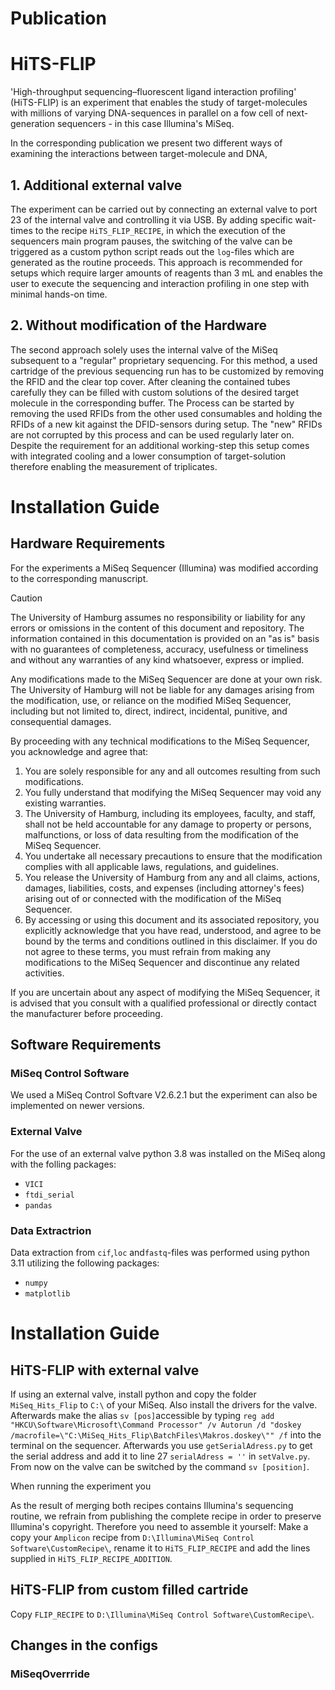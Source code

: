 # Publication 

# HiTS-FLIP
'High-throughput sequencing–fluorescent ligand interaction profiling' (HiTS-FLIP) is an experiment that enables the study of target-molecules with millions of varying DNA-sequences in parallel on a fow cell of next-generation sequencers - in this case Illumina's MiSeq.

In the corresponding publication we present two different ways of examining the interactions between target-molecule and DNA, 
## 1. Additional external valve 
The experiment can be carried out by connecting an external valve to port 23 of the internal valve and controlling it via USB. By adding specific wait-times to the recipe `HiTS_FLIP_RECIPE`, in which the execution of the sequencers main program pauses, the switching of the valve can be triggered as a custom python script reads out the `log`-files which are generated as the routine proceeds. This approach is recommended for setups which require larger amounts of reagents than 3 mL and enables the user to execute the sequencing and interaction profiling in one step with minimal hands-on time. 
## 2. Without modification of the Hardware
The second approach solely  uses the internal valve of the MiSeq subsequent to a "regular" proprietary sequencing. For this method, a used cartridge of the previous sequencing run has to be customized by removing the RFID and the clear top cover. After cleaning the contained tubes carefully they can be filled with custom solutions of the desired target molecule in the corresponding buffer. The Process can be started by removing the used RFIDs from the other used consumables and holding the RFIDs of a new kit against the DFID-sensors during setup. The "new" RFIDs are not corrupted by this process and can be used regularly later on.
Despite the requirement for an additional working-step this setup comes with integrated  cooling and a lower consumption of target-solution therefore enabling the measurement of triplicates.

# Installation Guide
## Hardware Requirements
For the experiments a MiSeq Sequencer (Illumina) was modified according to the corresponding manuscript. 

> [!CAUTION] 
> The University of Hamburg assumes no responsibility or liability for any errors or omissions in the content of this document and repository. The information contained in this documentation is provided on an "as is" basis with no guarantees of completeness, accuracy,  usefulness or timeliness and without any warranties of any kind whatsoever, express or implied. 
> 
> Any modifications made to the MiSeq Sequencer are done at your own risk. The University of Hamburg will not be liable for any damages arising from the modification, use, or reliance on the modified MiSeq Sequencer, including but not limited to, direct, indirect, incidental, punitive, and consequential damages.
>
> By proceeding with any technical modifications to the MiSeq Sequencer, you acknowledge and agree that:
>
> 1. You are solely responsible for any and all outcomes resulting from such modifications.
> 2. You fully understand that modifying the MiSeq Sequencer may void any existing warranties.
> 3. The University of Hamburg, including its employees, faculty, and staff, shall not be held accountable for any damage to property or persons, malfunctions, or loss of data resulting from the modification of the MiSeq Sequencer.
> 4. You undertake all necessary precautions to ensure that the modification complies with all applicable laws, regulations, and guidelines.
> 5. You release the University of Hamburg from any and all claims, actions, damages, liabilities, costs, and expenses (including attorney's fees) arising out of or connected with the modification of the MiSeq Sequencer.
> 6. By accessing or using this document and its associated repository, you explicitly acknowledge that you have read, understood, and agree to be bound by the terms and conditions outlined in this disclaimer. If you do not agree to these terms, you must
> refrain from making any modifications to the MiSeq Sequencer and discontinue any related activities. 
>
> If you are uncertain about any aspect of modifying the MiSeq Sequencer, it is advised that you consult with a qualified professional or directly contact the manufacturer before proceeding.

## Software Requirements
### MiSeq Control Software
We used a MiSeq Control Softvare V2.6.2.1 but the experiment can also be implemented on newer versions.

### External Valve
For the use of an external valve python 3.8 was installed on the MiSeq along with the folling packages:
- `VICI`
- `ftdi_serial`
- `pandas`

### Data Extractrion
Data extraction from `cif`,`loc` and`fastq`-files was performed using python 3.11 utilizing the following packages:
- `numpy`
- `matplotlib`


# Installation Guide
## HiTS-FLIP with external valve
If using an external valve, install python and copy the folder `MiSeq_Hits_Flip` to `C:\` of your MiSeq. Also install the drivers for the valve. Afterwards make the alias `sv [pos]`accessible by typing 
`reg add "HKCU\Software\Microsoft\Command Processor" /v Autorun /d "doskey /macrofile=\"C:\MiSeq_Hits_Flip\BatchFiles\Makros.doskey\"" /f`
into the terminal on the sequencer. Afterwards you use `getSerialAdress.py` to get the serial address and add it to line 27 `serialAdress = ''` in `setValve.py`. From now on the valve can be switched by the command `sv [position]`.

When running the experiment you  







As the result of merging both recipes contains Illumina's sequencing routine, we refrain from publishing the complete recipe in order to preserve Illumina's copyright. Therefore you need to assemble it yourself: Make a copy your `Amplicon` recipe from `D:\Illumina\MiSeq Control Software\CustomRecipe\`, rename it to `HiTS_FLIP_RECIPE` and add the lines supplied in `HiTS_FLIP_RECIPE_ADDITION`. 

## HiTS-FLIP from custom filled cartride
Copy `FLIP_RECIPE` to `D:\Illumina\MiSeq Control Software\CustomRecipe\`.

## Changes in the configs

### MiSeqOverrride

